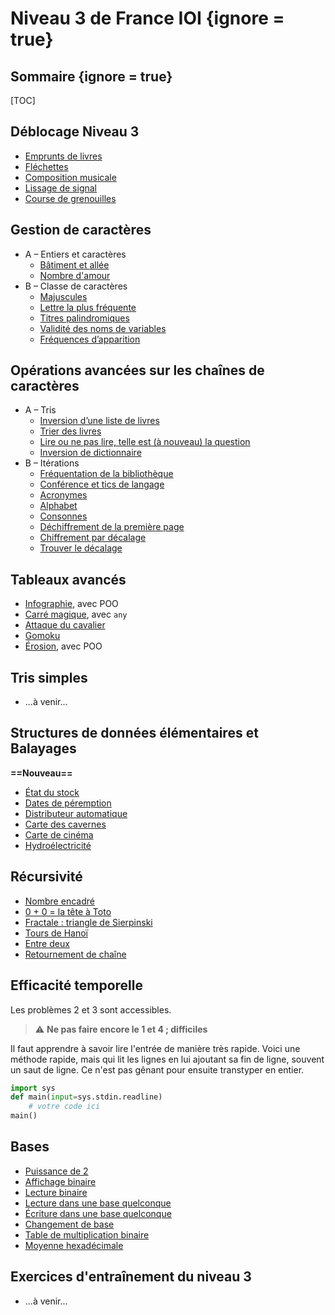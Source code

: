 # Niveau 3 de France IOI {ignore = true}

## Sommaire {ignore = true}
[TOC]

## Déblocage Niveau 3

* [Emprunts de livres](0-Déblocage_du_niveau_3/1-emprunt_livre.html)
* [Fléchettes](0-Déblocage_du_niveau_3/2-fléchette.html)
* [Composition musicale](0-Déblocage_du_niveau_3/3-compo_musicale.html)
* [Lissage de signal](0-Déblocage_du_niveau_3/4-Lissage_de_signal.html)
* [Course de grenouilles](0-Déblocage_du_niveau_3/5-Course_de_grenouilles.html)

## Gestion de caractères

* A – Entiers et caractères
    * [Bâtiment et allée](3-gestion_caractères/a1-bât_allée.html)
    * [Nombre d'amour](3-gestion_caractères/a2-nombre_amour.html)
* B – Classe de caractères
    * [Majuscules](3-gestion_caractères/b1-Majuscules.html)
    * [Lettre la plus fréquente](3-gestion_caractères/b2-Lettre_la_plus_fréquente.html)
    * [Titres palindromiques](3-gestion_caractères/b3-Titres_palindromiques.html)
    * [Validité des noms de variables](3-gestion_caractères/b4-Validité_des_noms_de_variables.html)
    * [Fréquences d’apparition](3-gestion_caractères/b5-Fréquences_d_apparition.html)

## Opérations avancées sur les chaînes de caractères

* A – Tris
    * [Inversion d’une liste de livres](4-string+/A1-inversion.html)
    * [Trier des livres](4-string+/A2-tri.html)
    * [Lire ou ne pas lire, telle est (à nouveau) la question](4-string+/A3-lire.html)
    * [Inversion de dictionnaire](4-string+/A4-inversion.html)
* B – Itérations
    * [Fréquentation de la bibliothèque](4-string+/B1-fréquentation.html)
    * [Conférence et tics de langage](4-string+/B2-conférence.html)
    * [Acronymes](4-string+/B3-acronymes.html)
    * [Alphabet](4-string+/B4-alphabet.html)
    * [Consonnes](4-string+/B5-consonnes.html)
    * [Déchiffrement de la première page](4-string+/B6-déchiffrement.html)
    * [Chiffrement par décalage](4-string+/B7-chiffrement.html)
    * [Trouver le décalage](4-string+/B8-challenge.html)

## Tableaux avancés

* [Infographie](5-Tableaux_avancés/1-infographie.html), avec POO
* [Carré magique](5-Tableaux_avancés/2-carré_magique.html), avec `any`
* [Attaque du cavalier](5-Tableaux_avancés/3-attaque_cavalier.html)
* [Gomoku](5-Tableaux_avancés/4-gomoku.html)
* [Érosion](5-Tableaux_avancés/5-érosion.html), avec POO

## Tris simples

* ...à venir...

## Structures de données élémentaires et Balayages

**==Nouveau==**

* [État du stock](7-SDE/1-état_stock.html)
* [Dates de péremption](7-SDE/2-dates_péremption.html)
* [Distributeur automatique](7-SDE/3-distri_auto.html)
* [Carte des cavernes](7-SDE/4-carte_cavernes.html)
* [Carte de cinéma](7-SDE/5-carte_cinéma.html)
* [Hydroélectricité](7-SDE/6-hydroélectricité.html)

## Récursivité

* [Nombre encadré](8-Récursivité/1-nombre_encadré.html)
* [0 + 0 = la tête à Toto](8-Récursivité/2-la_tête_à_Toto.html)
* [Fractale : triangle de Sierpinski](8-Récursivité/3-sierpinski.html)
* [Tours de Hanoï](8-Récursivité/4-Tours_de_Hanoï.html)
* [Entre deux](8-Récursivité/5-entre_deux.html)
* [Retournement de chaîne](8-Récursivité/6-retournement_chaîne.html)


## Efficacité temporelle
Les problèmes 2 et 3 sont accessibles.

> ⚠️ **Ne pas faire encore le 1 et 4 ; difficiles**

Il faut apprendre à savoir lire l'entrée de manière très rapide. Voici une méthode rapide, mais qui lit les lignes en lui ajoutant sa fin de ligne, souvent un saut de ligne. Ce n'est pas gênant pour ensuite transtyper en entier.

```python
import sys
def main(input=sys.stdin.readline)
    # votre code ici
main()
```

## Bases

* [Puissance de 2](10-Bases/1-Puissance_de_2.html)
* [Affichage binaire](10-Bases/2-Affichage_binaire.html)
* [Lecture binaire](10-Bases/3-Lecture_binaire.html)
* [Lecture dans une base quelconque](10-Bases/4-Lecture_base.html)
* [Écriture dans une base quelconque](10-Bases/5-Écriture_base.html)
* [Changement de base](10-Bases/6-Changement_base.html)
* [Table de multiplication binaire](10-Bases/7-Table_de_multiplication_binaire.html)
* [Moyenne hexadécimale](10-Bases/8-Moyenne_hexadécimale.html)

## Exercices d'entraînement du niveau 3

* ...à venir...

